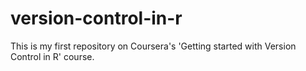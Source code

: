 # version-control-in-r
This is my first repository on Coursera's 'Getting started with Version Control in R' course.
